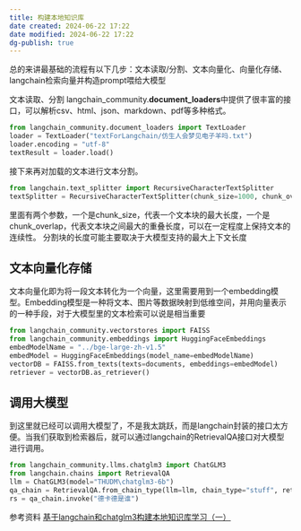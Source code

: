 ```yaml
---
title: 构建本地知识库
date created: 2024-06-22 17:22
date modified: 2024-06-22 17:22
dg-publish: true
---
```



总的来讲最基础的流程有以下几步：文本读取/分割、文本向量化、向量化存储、langchain检索向量并构造prompt喂给大模型

文本读取、分割
langchain_community.**document_loaders**中提供了很丰富的接口，可以解析csv、html、json、markdown、pdf等多种格式。

```python
from langchain_community.document_loaders import TextLoader
loader = TextLoader("textForLangchain/仿生人会梦见电子羊吗.txt")
loader.encoding = "utf-8"
textResult = loader.load()
```

接下来再对加载的文本进行文本分割。
``` python
from langchain.text_splitter import RecursiveCharacterTextSplitter
textSplitter = RecursiveCharacterTextSplitter(chunk_size=1000, chunk_overlap=20)
```
里面有两个参数，一个是chunk_size，代表一个文本块的最大长度，一个是chunk_overlap，代表文本块之间最大的重叠长度，可以在一定程度上保持文本的连续性。
分割块的长度可能主要取决于大模型支持的最大上下文长度
## 文本向量化存储

文本向量化即为将一段文本转化为一个向量，这里需要用到一个embedding模型。Embedding模型是一种将文本、图片等数据映射到低维空间，并用向量表示的一种手段，对于大模型里的文本检索可以说是相当重要
``` python
from langchain_community.vectorstores import FAISS
from langchain_community.embeddings import HuggingFaceEmbeddings
embedModelName = "../bge-large-zh-v1.5"
embedModel = HuggingFaceEmbeddings(model_name=embedModelName)
vectorDB = FAISS.from_texts(texts=documents, embeddings=embedModel)
retriever = vectorDB.as_retriever()
```

## 调用大模型
到这里就已经可以调用大模型了，不是我太跳跃，而是langchain封装的接口太方便。当我们获取到检索器后，就可以通过langchain的RetrievalQA接口对大模型进行调用。

``` python
from langchain_community.llms.chatglm3 import ChatGLM3
from langchain.chains import RetrievalQA
llm = ChatGLM3(model="THUDM\chatglm3-6b")
qa_chain = RetrievalQA.from_chain_type(llm=llm, chain_type="stuff", retriever=retriever)
rs = qa_chain.invoke("德卡德是谁")
```
 

参考资料
[基于langchain和chatglm3构建本地知识库学习（一）](https://blog.csdn.net/tdlmcpo/article/details/136786214)